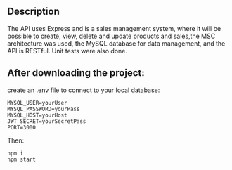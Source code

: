 ## Description

The API uses Express and is a sales management system, where it will be possible to create,
view, delete and update products and sales,the MSC architecture was used,
the MySQL database for data management, and the API is RESTful.
Unit tests were also done.

## After downloading the project:

create an .env file to connect to your local database:
```
MYSQL_USER=yourUser
MYSQL_PASSWORD=yourPass
MYSQL_HOST=yourHost
JWT_SECRET=yourSecretPass
PORT=3000
```
Then:

```
npm i
npm start
```
